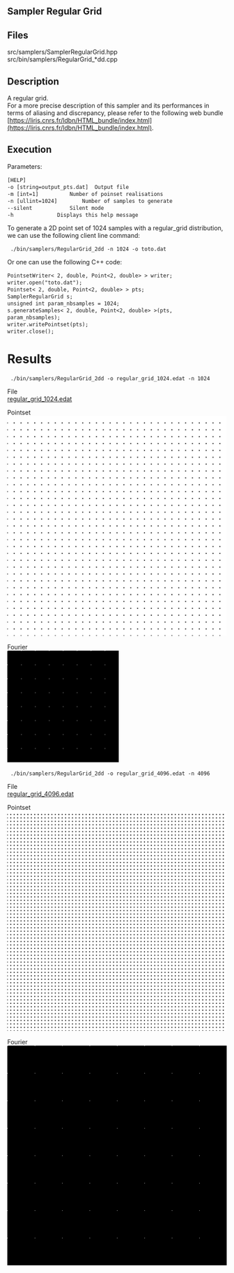 Sampler Regular Grid
--------------------

## Files

src/samplers/SamplerRegularGrid.hpp  
src/bin/samplers/RegularGrid_*dd.cpp

## Description


A regular grid.  
For a more precise description of this sampler and its performances in terms of aliasing and discrepancy, please refer to the following web bundle [https://liris.cnrs.fr/ldbn/HTML_bundle/index.html](https://liris.cnrs.fr/ldbn/HTML_bundle/index.html).

## Execution


Parameters:  

	[HELP]
	-o [string=output_pts.dat]	Output file
	-m [int=1]			Number of poinset realisations
	-n [ullint=1024]		Number of samples to generate
	--silent 			Silent mode
	-h 				Displays this help message
			

To generate a 2D point set of 1024 samples with a regular_grid distribution, we can use the following client line command:

     ./bin/samplers/RegularGrid_2dd -n 1024 -o toto.dat 

Or one can use the following C++ code:

    
    PointsetWriter< 2, double, Point<2, double> > writer;
    writer.open("toto.dat");
    Pointset< 2, double, Point<2, double> > pts;
    SamplerRegularGrid s;
    unsigned int param_nbsamples = 1024;
    s.generateSamples< 2, double, Point<2, double> >(pts, param_nbsamples);
    writer.writePointset(pts);
    writer.close();
    			

Results
=======

     ./bin/samplers/RegularGrid_2dd -o regular_grid_1024.edat -n 1024 

File  
[regular_grid_1024.edat](data/regular_grid/regular_grid_1024.edat)

Pointset  
[![](data/regular_grid/regular_grid_1024.png)](data/regular_grid/regular_grid_1024.png)

Fourier  
[![](data/regular_grid/regular_grid_1024_fourier.png)](data/regular_grid/regular_grid_1024_fourier.png)

     ./bin/samplers/RegularGrid_2dd -o regular_grid_4096.edat -n 4096 

File  
[regular_grid_4096.edat](data/regular_grid/regular_grid_4096.edat)

Pointset  
[![](data/regular_grid/regular_grid_4096.png)](data/regular_grid/regular_grid_4096.png)

Fourier  
[![](data/regular_grid/regular_grid_4096_fourier.png)](data/regular_grid/regular_grid_4096_fourier.png)
